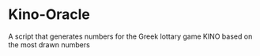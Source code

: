 # Kino-Oracle
A script that generates numbers for the Greek lottary game KINO based on the most drawn numbers
